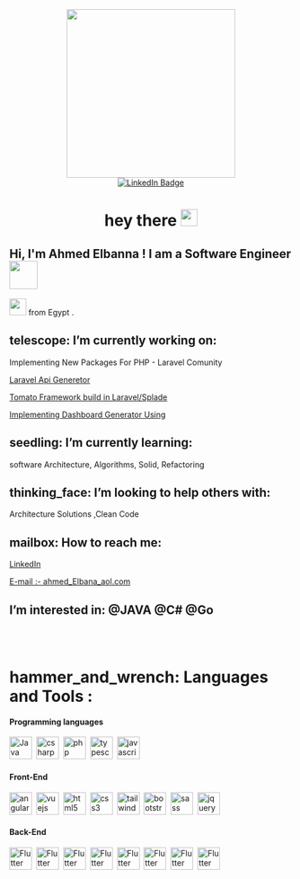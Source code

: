 <div id="header" align="center">
  <img src="https://media.giphy.com/media/M9kgjEsLG6LMbYC9dl/giphy.gif" width="300"/>
<div id="badges">
  <a href="https://www.linkedin.com/in/ahmed-elbanna-17016513a">
    <img src="https://img.shields.io/badge/LinkedIn-blue?style=for-the-badge&logo=linkedin&logoColor=white" alt="LinkedIn Badge"/>
  </a>
</div>
<img src="https://komarev.com/ghpvc/?username=khaledAbodaif&style=flat-square&color=blue" alt=""/>
<h1>
  hey there
  <img src="https://media.giphy.com/media/hvRJCLFzcasrR4ia7z/giphy.gif" width="30px"/>
</h1>
</div>
<h2> Hi, I'm Ahmed Elbanna ! I am a Software Engineer  <img src="https://media.giphy.com/media/mGcNjsfWAjY5AEZNw6/giphy.gif" width="50"></h2>
<img src="https://media.giphy.com/media/WUlplcMpOCEmTGBtBW/giphy.gif" width="30"> 
from Egypt .
<h2> telescope: I’m currently working on:</h2>
<p>
 Implementing New Packages For PHP - Laravel Comunity 
</p>
<p><a href="https://github.com/tomatophp/tomato-api">Laravel Api Generetor</a></p>

<p><a href="https://docs.tomatophp.com">Tomato Framework build in Laravel/Splade</a></p>
 
 <p><a href="https://github.com/queents/vilt">Implementing Dashboard Generator Using</a></p>
 
<h2>seedling: I’m currently learning:</h2>
  <p>software Architecture, Algorithms, Solid, Refactoring</p>
  <h2>thinking_face: I’m looking to help others with:</h2>
  <p>Architecture Solutions ,Clean Code</p>
 <h2> mailbox: How to reach me: </h2>
 <p><a href="https://www.linkedin.com/in/ahmed-elbanna-17016513a">LinkedIn</a></p>
  <p><a href="ahmed_Elbana_aol.com">E-mail :- ahmed_Elbana_aol.com</a></p>
  <h2> I’m interested in: @JAVA @C# @Go </h2>
<br/>
<br/>
<h1>hammer_and_wrench: Languages and Tools : </h1>
  <h4>Programming languages </h4>
  <div>
  <img src="https://cdn.jsdelivr.net/gh/devicons/devicon/icons/cplusplus/cplusplus-original.svg" title="Java" alt="Java" width="40" height="40"/>&nbsp;
<img src="https://cdn.jsdelivr.net/gh/devicons/devicon/icons/csharp/csharp-original.svg" title="csharp" alt="csharp" width="40" height="40"/>&nbsp;
  <img src="https://cdn.jsdelivr.net/gh/devicons/devicon/icons/php/php-plain.svg" title="php" alt="php" width="40" height="40"/>&nbsp;
  <img src="https://cdn.jsdelivr.net/gh/devicons/devicon/icons/typescript/typescript-original.svg" title="typescript" alt="typescript" width="40" height="40"/>&nbsp;
  <img src="https://cdn.jsdelivr.net/gh/devicons/devicon/icons/javascript/javascript-original.svg" title="javascript" alt="javascript" width="40" height="40"/>&nbsp;
</div>
  <h4>Front-End </h4>
<div>
  <img src="https://cdn.jsdelivr.net/gh/devicons/devicon/icons/angularjs/angularjs-original.svg" title="angularjs" alt="angularjs" width="40" height="40"/>&nbsp;
  <img src="https://cdn.jsdelivr.net/gh/devicons/devicon/icons/vuejs/vuejs-original.svg" title="vuejs" alt="vuejs" width="40" height="40"/>&nbsp;
  <img src="https://cdn.jsdelivr.net/gh/devicons/devicon/icons/html5/html5-original.svg" title="html5" alt="html5" width="40" height="40"/>&nbsp;
  <img src="https://cdn.jsdelivr.net/gh/devicons/devicon/icons/css3/css3-original.svg" title="css3" alt="css3" width="40" height="40"/>&nbsp;
  <img src="https://cdn.jsdelivr.net/gh/devicons/devicon/icons/tailwindcss/tailwindcss-original-wordmark.svg" title="tailwindcss" alt="tailwindcss" width="40" height="40"/>&nbsp;
  <img src="https://cdn.jsdelivr.net/gh/devicons/devicon/icons/bootstrap/bootstrap-original.svg" title="bootstrap" alt="bootstrap" width="40" height="40"/>&nbsp;
  <img src="https://cdn.jsdelivr.net/gh/devicons/devicon/icons/sass/sass-original.svg" title="sass" alt="sass" width="40" height="40"/>&nbsp;
  <img src="https://cdn.jsdelivr.net/gh/devicons/devicon/icons/jquery/jquery-original.svg" title="jquery" alt="jquery" width="40" height="40"/>&nbsp;
  <div>
    <h4>Back-End </h4>
<div>
  <img src="https://cdn.jsdelivr.net/gh/devicons/devicon/icons/laravel/laravel-plain.svg" title="Flutter" alt="Flutter" width="40" height="40"/>&nbsp;
  <img src="https://cdn.jsdelivr.net/gh/devicons/devicon/icons/cakephp/cakephp-original.svg" title="Flutter" alt="Flutter" width="40" height="40"/>&nbsp;
  <img src="https://cdn.jsdelivr.net/gh/devicons/devicon/icons/mysql/mysql-original.svg" title="Flutter" alt="Flutter" width="40" height="40"/>&nbsp;
  <img src="https://cdn.jsdelivr.net/gh/devicons/devicon/icons/wordpress/wordpress-original.svg" title="Flutter" alt="Flutter" width="40" height="40"/>&nbsp;
  <img src="https://cdn.jsdelivr.net/gh/devicons/devicon/icons/mongodb/mongodb-original.svg" title="Flutter" alt="Flutter" width="40" height="40"/>&nbsp;
  <img src="https://cdn.jsdelivr.net/gh/devicons/devicon/icons/nodejs/nodejs-original.svg" title="Flutter" alt="Flutter" width="40" height="40"/>&nbsp;
  <img src="https://cdn.jsdelivr.net/gh/devicons/devicon/icons/express/express-original.svg" title="Flutter" alt="Flutter" width="40" height="40"/>&nbsp;
  <img src="https://cdn.jsdelivr.net/gh/devicons/devicon/icons/socketio/socketio-original.svg" title="Flutter" alt="Flutter" width="40" height="40"/>&nbsp;
  <div>
